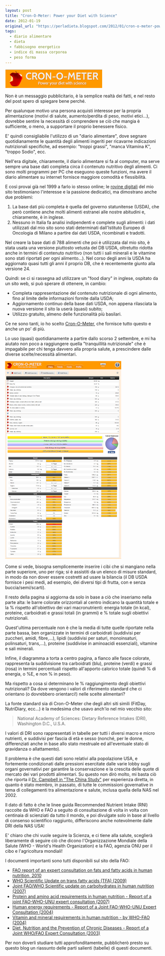 ```yaml
---
layout: post
title: "Cron-O-Meter: Power your Diet with Science"
date: 2012-01-19
original_url: "https://perladieta.blogspot.com/2012/01/cron-o-meter-power-your-diet-with.html"
tags:
  - diario alimentare
  - dieta
  - fabbisogno energetico
  - indice di massa corporea
  - peso forma
---
```


[![](/assets/2a5186a88003b370.png)](http://perladieta.blogspot.it/2012/01/cron-o-meter-power-your-diet-with.html)

Non è un messaggio pubblicitario, è la semplice realtà dei fatti, e nel resto del post spero di spiegare bene perché.

Per qualunque motivo una persona acquisti interesse per la propria alimentazione (motivi di salute, aumento/perdita di peso, motivi etici...), dovrebbe sentire la necessità di comprendere se ciò che mangia è sufficiente, o meno, a supportare il proprio benessere fisico.

E' quindi consigliabile l'utilizzo di un "diario alimentare", dove segnare quotidianamente le quantità degli alimenti ingeriti per ricavarne indicazioni nutrizionali specifiche, ad esempio: "troppi grassi", "manca Vitamina K", "troppo Sodio", ecc.

Nell'era digitale, chiaramente, il diario alimentare si fa al computer, ma serve sempre una base dati completa circa il contenuto nutritivo degli alimenti. Ci sono molti programmi per PC che eseguono queste funzioni, ma avere il diario alimentare su internet fornisce maggiore comodità e flessibilità.

E così provai già nel 1999 a farlo io stesso online; le [rovine digitali](http://www.adaca.it/Dieta) del mio sito testimoniano l'interesse e la passione dedicatici, ma dimostrano anche due problemi:

1. La base dati più completa è quella del governo statunitense (USDA), che però contiene anche molti alimenti estranei alle nostre abitudini e, chiaramente, è in inglese.
2. Nessuno in Italia fa analisi indipendenti e complete sugli alimenti: i dati utilizzati dal mio sito sono stati determinati dall'Istituto Europeo di Oncologia di Milano a partire dai dati USDA, ricombinati e tradotti.

Nel creare la base dati di 788 alimenti che poi è utilizzata dal mio sito, è stata usata una versione piuttosto vetusta del DB USDA, oltretutto ridotta anche in termini di contenuto nutritivo (non tutti i sali minerali e le vitamine sono stati riportati per ogni alimento...). Nel corso degli anni la USDA ha aggiornato quasi tutti gli anni il proprio DB, che è recentemente giunto alla versione 24.

Quindi: se ci si rassegna ad utilizzare un "food diary" in inglese, ospitato da un sito web, si può sperare di ottenere, in cambio:

* Completa rappresentazione del contenuto nutrizionale di ogni alimento, fino al limite delle informazioni fornite dalla USDA;
* Aggiornamento continuo della base dati USDA, non appena rilasciata la nuova versione il sito la userà (quasi) subito;
* Utilizzo gratuito, almeno delle funzionalità più basilari.

Ce ne sono tanti, io ho scelto [Cron-O-Meter](http://www.cronometer.com/), che fornisce tutto questo e anche un po' di più.

Lo uso (quasi) quotidianamente a partire dallo scorso 2 settembre, e mi ha aiutato non poco a raggiungere quella "tranquillità nutrizionale" che è impagabile per chi tenga davvero alla propria salute, a prescindere dalle diverse scelte/necessità alimentari.

[![](/assets/f08b0b6a389b59f2.png)](https://blogger.googleusercontent.com/img/b/R29vZ2xl/AVvXsEjHEn8YBPBAn8YyIvZkA4W23A5JHObtBwlrea4cSn-EA60_Gu9OwniZRxjDfd1vzjIxUCyQW-RTBKeJesIQvMdhZParaP9Pc2vmbJZvX6bZq78wIDB2E1VbOpCVYjG6OCjYwDyPhJmCNCU/s1600/CRON-O-Meter-nutr_rid.png)

Come si vede, bisogna semplicemente inserire i cibi che si mangiano nella parte superiore, uno per riga; si è assistiti da un elenco di misure standard, in modo da non dover essere costretti ad usare la bilancia (il DB USDA fornisce i pesi medi, ad esempio, dei diversi tipi di frutta, con e senza buccia/semi/scarti).

Il resto della pagina si aggiorna da solo in base a ciò che inseriamo nella parte alta: le barre colorate orizzontali al centro indicano la quantità totale e la % rispetto all'obiettivo dei vari macronutrienti: energia totale (in kcal), proteine, carboidrati e grassi totali (in grammi) e % totale sugli obiettivi nutrizionali.

Quest'ultima percentuale non è che la media di tutte quelle riportate nella parte bassa, ben organizzate in termini di carboidrati (suddivisi per zuccheri, amidi, fibre,...), lipidi (suddivisi per saturi, monoinsaturi, polinsaturi, trans,...), proteine (suddivise in aminoacidi essenziali), vitamine e sali minerali.

Infine, il diagramma a torta a centro pagina, a fianco alle fasce colorate, rappresenta la suddivisione tra carboidrati (blu), proteine (verdi) e grassi (rosa) in termini percentuali rispetto all'apporto calorico totale (quindi % di energia, o %E, e non % in peso).

Ma rispetto a cosa si determinano le % raggiungimento degli obiettivi nutrizionali? Da dove vengono i valori di riferimento standard che ci orientano (o dovrebbero orientarci!) nelle scelte alimentari?

La fonte standard sia di Cron-O-Meter che degli altri siti simili (FitDay, NutriDiary, ecc...) è la medesima che usavo anch'io nel mio vecchio sito:

> National Academy of Sciences: Dietary Reference Intakes (DRI), Washington D.C., U.S.A.

I valori di DRI sono rappresentati in tabelle per tutti i diversi macro e micro nutrienti, e suddivisi per fascia di età e sesso (nonché, per le donne, differenziati anche in base allo stato mestruale ed all'eventuale stato di gravidanza o allattamento).

Il problema è che questi dati sono relativi alla popolazione USA, e fortemente condizionati dalle pressioni esercitate dalle varie lobby sugli organi governativi per garantire la conservazione e la crescita delle quote di mercato dei vari prodotti alimentari. Su questo non dirò molto, mi basta ciò che riporta il [Dr. Campbell in "The China Study"](http://www.thechinastudy.it/) per esperienza diretta, in quanto è stato membro, in passato, di tutte le commissioni governative in tema di collegamenti tra alimentazione e salute, inclusa quella della NAS nel 2002.

Il dato di fatto è che le linee guida Recommended Nutrient Intake (RNI) raccolte da WHO e FAO a seguito di consultazione di volta in volta con centinaia di scienziati da tutto il mondo, e poi divulgate solo in base al livello di consenso scientifico raggiunto, differiscono anche notevolmente dalle DRI della NAS USA!

E' chiaro che chi vuole seguire la Scienza, e ci tiene alla salute, sceglierà liberamente di seguire ciò che dicono l'Organizzazione Mondiale della Salute (WHO - World's Health Organization) e la FAO, agenzia ONU per il cibo e l'agricoltura mondiali!

I documenti importanti sono tutti disponibili sul sito della FAO:

* [FAO report of an expert consultation on fats and fatty acids in human nutrition, 2010](http://www.who.int/nutrition/publications/nutrientrequirements/fatsandfattyacids_humannutrition/en/index.html)
* [WHO Scientific Update on trans fatty acids (TFA) (2009)](http://www.who.int/nutrition/publications/nutrientrequirements/scientific_update_TFA/en/index.html)
* [Joint FAO/WHO Scientific update on carbohydrates in human nutrition (2007)](http://www.who.int/nutrition/publications/nutrientrequirements/scientific_update_carbohydrates/en/index.html)
* [Protein and amino acid requirements in human nutrition - Report of a joint FAO-WHO-UNU expert consultation (2007)](http://www.who.int/nutrition/publications/nutrientrequirements/WHO_TRS_935/en/index.html)
* [Human energy requirements - Report of a Joint FAO-WHO-UNU Expert Consultation (2004)](http://www.who.int/nutrition/publications/nutrientrequirements/9251052123/en/index.html)
* [Vitamin and mineral requirements in human nutrition - by WHO-FAO (2004)](http://www.who.int/nutrition/publications/micronutrients/9241546123/en/index.html)
* [Diet, Nutrition and the Prevention of Chronic Diseases - Report of a Joint WHO/FAO Expert Consultation (2003)](http://www.fao.org/DOCREP/005/AC911E/AC911E00.HTM)

Per non doverli studiare tutti approfonditamente, pubblicherò presto su questo blog un riassunto delle parti salienti (tabelle) di questi documenti.
